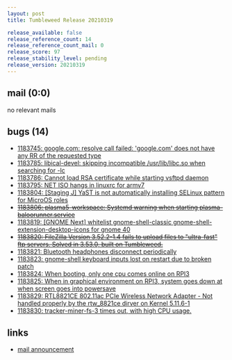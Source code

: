 ```yaml
---
layout: post
title: Tumbleweed Release 20210319

release_available: false
release_reference_count: 14
release_reference_count_mail: 0
release_score: 97
release_stability_level: pending
release_version: 20210319
---
```


## mail (0:0)

no relevant mails

## bugs (14)

<!--more-->

- [1183745: google.com: resolve call failed: 'google.com' does not have any RR of the requested type](https://bugzilla.opensuse.org/show_bug.cgi?id=1183745)
- [1183785: libical-devel: skipping incompatible /usr/lib/libc.so when searching for -lc](https://bugzilla.opensuse.org/show_bug.cgi?id=1183785)
- [1183786: Cannot load RSA certificate while starting vsftpd daemon](https://bugzilla.opensuse.org/show_bug.cgi?id=1183786)
- [1183795: NET ISO hangs in linuxrc for armv7](https://bugzilla.opensuse.org/show_bug.cgi?id=1183795)
- [1183804: \[Staging J\] YaST is not automatically installing SELinux pattern for MicroOS roles](https://bugzilla.opensuse.org/show_bug.cgi?id=1183804)
- ~~[1183806: plasma5-workspace: Systemd warning when starting plasma-baloorunner.service](https://bugzilla.opensuse.org/show_bug.cgi?id=1183806)~~
- [1183819: \[GNOME Next\] whitelist gnome-shell-classic gnome-shell-extension-desktop-icons for gnome 40](https://bugzilla.opensuse.org/show_bug.cgi?id=1183819)
- ~~[1183820: FileZilla Version 3.52.2-1.4 fails to upload files to "ultra-fast" ftp servers. Solved in 3.53.0, built on Tumbleweed.](https://bugzilla.opensuse.org/show_bug.cgi?id=1183820)~~
- [1183821: Bluetooth headphones disconnect periodically](https://bugzilla.opensuse.org/show_bug.cgi?id=1183821)
- [1183823: gnome-shell keyboard inputs lost on restart due to broken patch](https://bugzilla.opensuse.org/show_bug.cgi?id=1183823)
- [1183824: When booting, only one cpu comes online on RPI3](https://bugzilla.opensuse.org/show_bug.cgi?id=1183824)
- [1183825: When in graphical environment on RPI3, system goes down at when screen goes into powersave](https://bugzilla.opensuse.org/show_bug.cgi?id=1183825)
- [1183829: RTL8821CE 802.11ac PCIe Wireless Network Adapter - Not handled properly by the rtw_8821ce dirver on Kernel 5.11.6-1](https://bugzilla.opensuse.org/show_bug.cgi?id=1183829)
- [1183830: tracker-miner-fs-3 times out, with high CPU usage.](https://bugzilla.opensuse.org/show_bug.cgi?id=1183830)



## links

- [mail announcement](https://github.com/boombatower/tumbleweed-review/issues/10)
